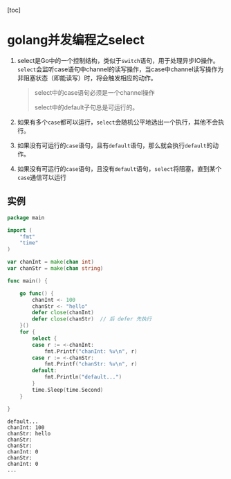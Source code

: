 [toc]

# golang并发编程之select

1. select是Go中的一个控制结构，类似于`switch`语句，用于处理异步IO操作。`select`会监听case语句中channel的读写操作，当case中channel读写操作为非阻塞状态（即能读写）时，将会触发相应的动作。

   > select中的case语句必须是一个channel操作
   >
   > select中的default子句总是可运行的。

2. 如果有多个`case`都可以运行，`select`会随机公平地选出一个执行，其他不会执行。

3. 如果没有可运行的`case`语句，且有`default`语句，那么就会执行`default`的动作。

4. 如果没有可运行的`case`语句，且没有`default`语句，`select`将阻塞，直到某个`case`通信可以运行

## 实例

```go
package main

import (
	"fmt"
	"time"
)

var chanInt = make(chan int)
var chanStr = make(chan string)

func main() {

	go func() {
		chanInt <- 100
		chanStr <- "hello"
		defer close(chanInt)
		defer close(chanStr)  // 后 defer 先执行
	}()
	for {
		select {
		case r := <-chanInt:
			fmt.Printf("chanInt: %v\n", r)
		case r := <-chanStr:
			fmt.Printf("chanStr: %v\n", r)
		default:
			fmt.Println("default...")
		}
		time.Sleep(time.Second)
	}

}

```

```
default...
chanInt: 100
chanStr: hello
chanStr: 
chanStr: 
chanInt: 0
chanStr: 
chanInt: 0
...
```

